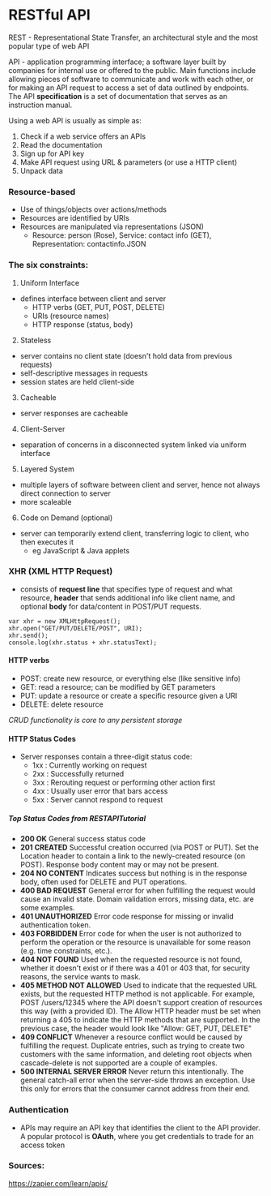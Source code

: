 RESTful API
===
REST - Representational State Transfer, an architectural style and the most popular type of web API

API - application programming interface; a software layer built by companies for internal use or offered to the public. Main functions include allowing pieces of software to communicate and work with each other, or for making an API request to access a set of data outlined by endpoints. The API **specification** is a set of documentation that serves as an instruction manual.

Using a web API is usually as simple as:
1) Check if a web service offers an APIs
2) Read the documentation
3) Sign up for API key
4) Make API request using URL & parameters (or use a HTTP client)
5) Unpack data

### Resource-based
- Use of things/objects over actions/methods
- Resources are identified by URIs
- Resources are manipulated via representations (JSON)
  - Resource: person (Rose),
    Service: contact info (GET),
    Representation: contactinfo.JSON

### The six constraints:
1. Uniform Interface
  - defines interface between client and server
    - HTTP verbs (GET, PUT, POST, DELETE)
    - URIs (resource names)
    - HTTP response (status, body)
2. Stateless
  - server contains no client state (doesn't hold data from previous requests)
  - self-descriptive messages in requests
  - session states are held client-side
3. Cacheable
  - server responses are cacheable
4. Client-Server
  - separation of concerns in a disconnected system linked via uniform interface
5. Layered System
  - multiple layers of software between client and server, hence not always direct connection to server
  - more scaleable
6. Code on Demand (optional)
  - server can temporarily extend client, transferring logic to client, who then executes it
    - eg JavaScript & Java applets

### XHR (XML HTTP Request)
- consists of **request line** that specifies type of request and what resource, **header** that sends additional info like client name, and optional **body** for data/content in POST/PUT requests.
```
var xhr = new XMLHttpRequest();
xhr.open("GET/PUT/DELETE/POST", URI);
xhr.send();
console.log(xhr.status + xhr.statusText);
```
#### HTTP verbs
- POST: create new resource, or everything else (like sensitive info)
- GET: read a resource; can be modified by GET parameters
- PUT: update a resource or create a specific resource given a URI
- DELETE: delete resource

*CRUD functionality is core to any persistent storage*
#### HTTP Status Codes
- Server responses contain a three-digit status code:
  - 1xx : Currently working on request
  - 2xx : Successfully returned
  - 3xx : Rerouting request or performing other action first
  - 4xx : Usually user error that bars access
  - 5xx : Server cannot respond to request
##### Top Status Codes from RESTAPITutorial
- **200 OK** General success status code
- **201 CREATED** Successful creation occurred (via POST or PUT). Set the Location header to contain a link to the newly-created resource (on POST). Response body content may or may not be present.
- **204 NO CONTENT** Indicates success but nothing is in the response body, often used for DELETE and PUT operations.
- **400 BAD REQUEST** General error for when fulfilling the request would cause an invalid state. Domain validation errors, missing data, etc. are some examples.
- **401 UNAUTHORIZED** Error code response for missing or invalid authentication token.
- **403 FORBIDDEN** Error code for when the user is not authorized to perform the operation or the resource is unavailable for some reason (e.g. time constraints, etc.).
- **404 NOT FOUND** Used when the requested resource is not found, whether it doesn't exist or if there was a 401 or 403 that, for security reasons, the service wants to mask.
- **405 METHOD NOT ALLOWED** Used to indicate that the requested URL exists, but the requested HTTP method is not applicable. For example, POST /users/12345 where the API doesn't support creation of resources this way (with a provided ID). The Allow HTTP header must be set when returning a 405 to indicate the HTTP methods that are supported. In the previous case, the header would look like "Allow: GET, PUT, DELETE"
- **409 CONFLICT** Whenever a resource conflict would be caused by fulfilling the request. Duplicate entries, such as trying to create two customers with the same information, and deleting root objects when cascade-delete is not supported are a couple of examples.
- **500 INTERNAL SERVER ERROR** Never return this intentionally. The general catch-all error when the server-side throws an exception. Use this only for errors that the consumer cannot address from their end.

### Authentication
- APIs may require an API key that identifies the client to the API provider. A popular protocol is **OAuth**, where you get credentials to trade for an access token

### Sources:
https://zapier.com/learn/apis/
